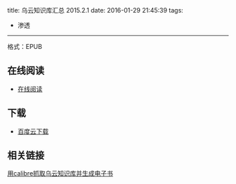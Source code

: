 title: 乌云知识库汇总 2015.2.1
date: 2016-01-29 21:45:39
tags:
  - 渗透
---

格式：EPUB

## 在线阅读 ##

+ [在线阅读](http://drops.wooyun.org/)

## 下载 ##

+ [百度云下载](http://pan.baidu.com/s/1mguYC8C)

## 相关链接

[用calibre抓取乌云知识库并生成电子书](http://blog.csdn.net/yelyyely/article/details/43741739)